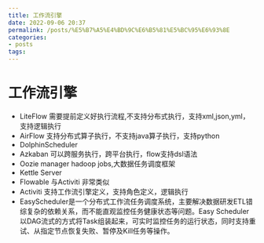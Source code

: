 ```yaml
---
title: 工作流引擎
date: 2022-09-06 20:37
permalink: /posts/%E5%B7%A5%E4%BD%9C%E6%B5%81%E5%BC%95%E6%93%8E
categories:
- posts
tags: 
---
```

# 工作流引擎

* LiteFlow 需要提前定义好执行流程,不支持分布式执行，支持xml,json,yml，支持逻辑执行
* AirFlow 支持分布式算子执行，不支持java算子执行，支持python
* DolphinScheduler
* Azkaban 可以跨服务执行，跨平台执行，flow支持dsl语法
* Oozie manager hadoop jobs,大数据任务调度框架
* Kettle Server
* Flowable 与Activiti 非常类似
* Activiti 支持工作流引擎定义，支持角色定义，逻辑执行
* EasyScheduler是一个分布式工作流任务调度系统，主要解决数据研发ETL错综复杂的依赖关系，而不能直观监控任务健康状态等问题。Easy Scheduler以DAG流式的方式将Task组装起来，可实时监控任务的运行状态，同时支持重试、从指定节点恢复失败、暂停及Kill任务等操作。

‍
